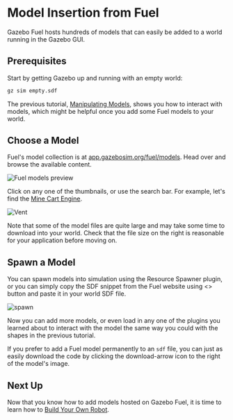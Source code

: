 # Model Insertion from Fuel

Gazebo Fuel hosts hundreds of models that can easily be added to a world running in the Gazebo GUI.


## Prerequisites

Start by getting Gazebo up and running with an empty world:

```bash
gz sim empty.sdf
```

The previous tutorial, [Manipulating Models](Manipulating_models), shows you how to interact with models, which might be helpful once you add some Fuel models to your world.

## Choose a Model

Fuel's model collection is at [app.gazebosim.org/fuel/models](https://app.gazebosim.org/fuel/models).
Head over and browse the available content.

![Fuel models preview](img/fuel.png)

Click on any one of the thumbnails, or use the search bar.
For example, let's find the [Mine Cart Engine](https://app.gazebosim.org/OpenRobotics/fuel/models/Mine%20Cart%20Engine).

![Vent](img/mine_cart_engine_detail.png)

Note that some of the model files are quite large and may take some time to download into your world.
Check that the file size on the right is reasonable for your application before moving on.

## Spawn a Model

You can spawn models into simulation using the Resource Spawner plugin, or you can simply copy the SDF snippet from the Fuel website using <> button and paste it in your world SDF file.

![spawn](img/husky.gif)

Now you can add more models, or even load in any one of the plugins you learned about to interact with the model the same way you could with the shapes in the previous tutorial.

If you prefer to add a Fuel model permanently to an `sdf` file, you can just as easily download the code by clicking the download-arrow icon to the right of the model's image.

## Next Up

Now that you know how to add models hosted on Gazebo Fuel, it is time to learn how to [Build Your Own Robot](building_robot).
